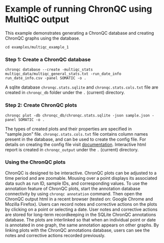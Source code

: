# Example of running ChronQC using MultiQC output

This example demonstrates generating a ChronQC database and creating ChronQC graphs using the database. 

`cd examples/multiqc_example_1`

### Step 1: Create a ChronQC database
`chronqc database --create -multiqc_stats multiqc_data/multiqc_general_stats.txt -run_date_info run_date_info.csv -panel SOMATIC -o .`

A sqlite database `chronqc.stats.sqlite` and `chronqc.stats.cols.txt` file are created in  `chronqc_db` folder  under the `.` (current) directory. 

### Step 2: Create ChronQC plots

`chronqc plot -db chronqc_db/chronqc.stats.sqlite -json sample.json -panel SOMATIC -o .`

The types of created plots and their properties are specified in "sample.json" file. `chronqc.stats.cols.txt` file contains column names present in the database, and can be used to create the config file. For details on creating the config file visit [documentation](https://chronqc.readthedocs.io/en/latest/plots/plot_options.html).
Interactive html report is created in `chronqc_output` under the `.` (current) directory.

### Using the ChronQC plots

ChronQC is designed to be interactive. ChronQC plots can be adjusted to a time period and are zoomable. Mousing over a point displays its associated data such as run ID, sample IDs, and corresponding values. 
To use the annotation feature of ChronQC plots, start the annotation database connectivity by using `chronqc annotation` command. 
Then open the ChronQC output html in a recent browser (tested on: Google Chrome and Mozilla Firefox).
Users can record notes and corrective actions on the plots by clicking on a point or selecting a date. User notes and corrective actions are stored for long-term recordkeeping in the SQLite ChronQC annotations database. The plots are interlinked so that when an individual point or date is annotated in one graph, the same annotation appears on other graphs. By linking plots with the ChronQC annotations database, users can see the notes and corrective actions recorded previously.
